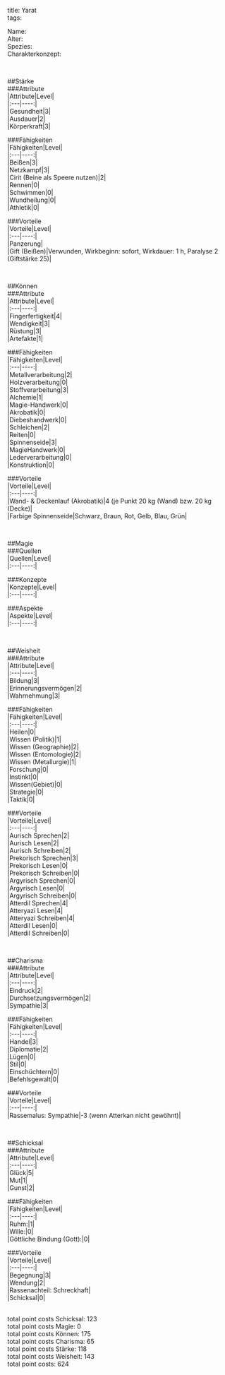 title: Yarat  
tags:  


Name:  
Alter:  
Spezies:  
Charakterkonzept:  
  
&nbsp;  
  
##Stärke  
###Attribute  
|Attribute|Level|  
|:---|----:|  
|Gesundheit|3|  
|Ausdauer|2|  
|Körperkraft|3|  
  
###Fähigkeiten  
|Fähigkeiten|Level|  
|:---|----:|  
|Beißen|3|  
|Netzkampf|3|  
|Cirit (Beine als Speere nutzen)|2|  
|Rennen|0|  
|Schwimmen|0|  
|Wundheilung|0|  
|Athletik|0|  
  
###Vorteile  
|Vorteile|Level|  
|:---|----:|  
|Panzerung|  
|Gift (Beißen)|Verwunden, Wirkbeginn: sofort, Wirkdauer: 1 h, Paralyse 2 (Giftstärke 25)|  
  
&nbsp;  
  
##Können  
###Attribute  
|Attribute|Level|  
|:---|----:|  
|Fingerfertigkeit|4|  
|Wendigkeit|3|  
|Rüstung|3|  
|Artefakte|1|  
  
###Fähigkeiten  
|Fähigkeiten|Level|  
|:---|----:|  
|Metallverarbeitung|2|  
|Holzverarbeitung|0|  
|Stoffverarbeitung|3|  
|Alchemie|1|  
|Magie-Handwerk|0|  
|Akrobatik|0|  
|Diebeshandwerk|0|  
|Schleichen|2|  
|Reiten|0|  
|Spinnenseide|3|  
|MagieHandwerk|0|  
|Lederverarbeitung|0|  
|Konstruktion|0|  
  
###Vorteile  
|Vorteile|Level|  
|:---|----:|  
|Wand- & Deckenlauf (Akrobatik)|4 (je Punkt 20 kg (Wand) bzw. 20 kg (Decke)|  
|Farbige Spinnenseide|Schwarz, Braun, Rot, Gelb, Blau, Grün|  
  
&nbsp;  
  
##Magie  
###Quellen  
|Quellen|Level|  
|:---|----:|  
  
###Konzepte  
|Konzepte|Level|  
|:---|----:|  
  
###Aspekte  
|Aspekte|Level|  
|:---|----:|  
  
&nbsp;  
  
##Weisheit  
###Attribute  
|Attribute|Level|  
|:---|----:|  
|Bildung|3|  
|Erinnerungsvermögen|2|  
|Wahrnehmung|3|  
  
###Fähigkeiten  
|Fähigkeiten|Level|  
|:---|----:|  
|Heilen|0|  
|Wissen (Politik)|1|  
|Wissen (Geographie)|2|  
|Wissen (Entomologie)|2|  
|Wissen (Metallurgie)|1|  
|Forschung|0|  
|Instinkt|0|  
|Wissen(Gebiet)|0|  
|Strategie|0|  
|Taktik|0|  
  
###Vorteile  
|Vorteile|Level|  
|:---|----:|  
|Aurisch Sprechen|2|  
|Aurisch Lesen|2|  
|Aurisch Schreiben|2|  
|Prekorisch Sprechen|3|  
|Prekorisch Lesen|0|  
|Prekorisch Schreiben|0|  
|Argyrisch Sprechen|0|  
|Argyrisch Lesen|0|  
|Argyrisch Schreiben|0|  
|Atterdil Sprechen|4|  
|Atteryazi Lesen|4|  
|Atteryazi Schreiben|4|  
|Atterdil Lesen|0|  
|Atterdil Schreiben|0|  
  
&nbsp;  
  
##Charisma  
###Attribute  
|Attribute|Level|  
|:---|----:|  
|Eindruck|2|  
|Durchsetzungsvermögen|2|  
|Sympathie|3|  
  
###Fähigkeiten  
|Fähigkeiten|Level|  
|:---|----:|  
|Handel|3|  
|Diplomatie|2|  
|Lügen|0|  
|Stil|0|  
|Einschüchtern|0|  
|Befehlsgewalt|0|  
  
###Vorteile  
|Vorteile|Level|  
|:---|----:|  
|Rassemalus: Sympathie|-3 (wenn Atterkan nicht gewöhnt)|  
  
&nbsp;  
  
##Schicksal  
###Attribute  
|Attribute|Level|  
|:---|----:|  
|Glück|5|  
|Mut|1|  
|Gunst|2|  
  
###Fähigkeiten  
|Fähigkeiten|Level|  
|:---|----:|  
|Ruhm:|1|  
|Wille:|0|  
|Göttliche Bindung (Gott):|0|  
  
###Vorteile  
|Vorteile|Level|  
|:---|----:|  
|Begegnung|3|  
|Wendung|2|  
|Rassenachteil: Schreckhaft|  
|Schicksal|0|  
  
&nbsp;  
total point costs Schicksal: 123  
total point costs Magie: 0  
total point costs Können: 175  
total point costs Charisma: 65  
total point costs Stärke: 118  
total point costs Weisheit: 143  
total point costs: 624  
